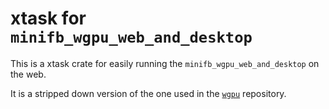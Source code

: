 xtask for `minifb_wgpu_web_and_desktop`
=======================================

This is a xtask crate for easily running the `minifb_wgpu_web_and_desktop` on the web.

It is a stripped down version of the one used in the [`wgpu`](https://github.com/gfx-rs/wgpu) repository.